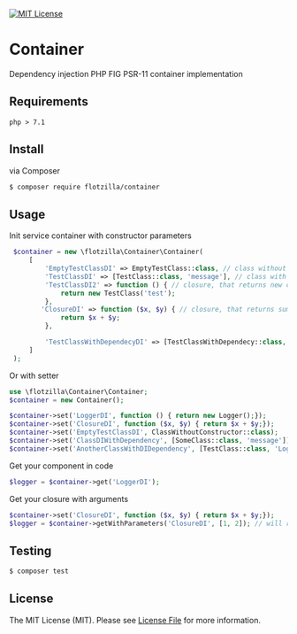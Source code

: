 [![MIT License][license-shield]][license-url]

# Container
Dependency injection PHP FIG PSR-11 container implementation

## Requirements

`php > 7.1`

## Install
via Composer

```bash
$ composer require flotzilla/container
```

## Usage

Init service container with constructor parameters
```php
 $container = new \flotzilla\Container\Container(
     [
         'EmptyTestClassDI' => EmptyTestClass::class, // class without dependencies, init by classname
         'TestClassDI' => [TestClass::class, 'message'], // class with constructor string parameter
         'TestClassDI2' => function () { // closure, that returns new class instance
             return new TestClass('test');
         },
        'ClosureDI' => function ($x, $y) { // closure, that returns sum result
             return $x + $y;
         },

         'TestClassWithDependecyDI' => [TestClassWithDependecy::class, 'TestClassDI'] // class with dependency of another service
     ]
 );
```

Or with setter
```php
use \flotzilla\Container\Container;
$container = new Container();

$container->set('LoggerDI', function () { return new Logger();});
$container->set('ClosureDI', function ($x, $y) { return $x + $y;});
$container->set('EmptyTestClassDI', ClassWithoutConstructor::class);
$container->set('ClassDIWithDependency', [SomeClass::class, 'message']);
$container->set('AnotherClassWithDIDependency', [TestClass::class, 'LoggerDI']);
```

Get your component in code
```php
$logger = $container->get('LoggerDI');
```

Get your closure with arguments
```php
$container->set('ClosureDI', function ($x, $y) { return $x + $y;});
$logger = $container->getWithParameters('ClosureDI', [1, 2]); // will return 3
```

## Testing

```bash
$ composer test
```

## License

The MIT License (MIT). Please see [License File](https://github.com/flotzilla/container/blob/master/LICENCE.md) for more information.

[license-shield]: https://img.shields.io/github/license/othneildrew/Best-README-Template.svg?style=flat-square
[license-url]: https://github.com/flotzilla/container/blob/master/LICENCE.md